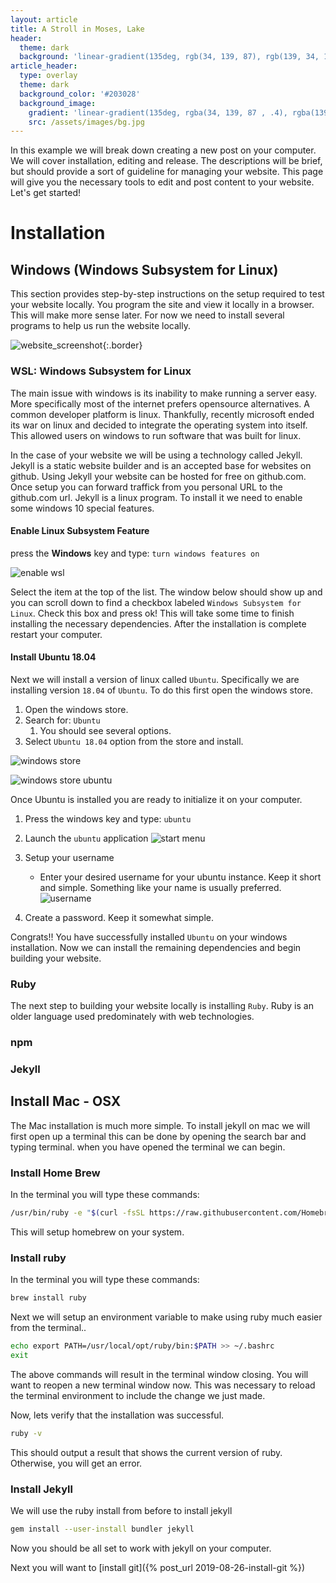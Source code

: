 ```yaml
---
layout: article
title: A Stroll in Moses, Lake
header:
  theme: dark
  background: 'linear-gradient(135deg, rgb(34, 139, 87), rgb(139, 34, 139))'
article_header:
  type: overlay
  theme: dark
  background_color: '#203028'
  background_image:
    gradient: 'linear-gradient(135deg, rgba(34, 139, 87 , .4), rgba(139, 34, 139, .4))'
    src: /assets/images/bg.jpg
---
```


In this example we will break down creating a new post on your computer. We will cover installation, editing and release. The descriptions will be brief, but should provide a sort of guideline for managing your website. This page will give you the necessary tools to edit and post content to your website. Let's get started!

# Installation

## Windows (Windows Subsystem for Linux)

This section provides step-by-step instructions on the setup required to test your website locally. You program the site and view it locally in a browser. This will make more sense later. For now we need to install several programs to help us run the website locally.

![website_screenshot]({{site.url}}/assets/images/website_screenshot.png){:.border}

### WSL: Windows Subsystem for Linux

The main issue with windows is its inability to make running a server easy. More specifically most of the internet prefers opensource alternatives. A common developer platform is linux. Thankfully, recently microsoft ended its war on linux and decided to integrate the operating system into itself. This allowed users on windows to run software that was built for linux.

In the case of your website we will be using a technology called Jekyll. Jekyll is a static website builder and is an accepted base for websites on github. Using Jekyll your website can be hosted for free on github.com. Once setup you can forward traffick from you personal URL to the github.com url. Jekyll is a linux program. To install it we need to enable some windows 10 special features.

#### Enable Linux Subsystem Feature

press the **Windows** key and type: `turn windows features on`

![enable wsl]({{site.url}}/assets/images/windows_subsystem.png)

Select the item at the top of the list. The window below should show up and you can scroll down to find a checkbox labeled `Windows Subsystem for Linux`. Check this box and press ok! This will take some time to finish installing the necessary dependencies. After the installation is complete restart your computer.

#### Install Ubuntu 18.04

Next we will install a version of linux called `Ubuntu`. Specifically we are installing version `18.04` of `Ubuntu`. To do this first open the windows store.

1. Open the windows store.
2. Search for: `Ubuntu`
   1. You should see several options.
3. Select `Ubuntu 18.04` option from the store and install.

![windows store]({{site.url}}/assets/images/windows_store_ubuntu.png)

![windows store ubuntu]({{site.url}}/assets/windows_store_1804.png)

Once Ubuntu is installed you are ready to initialize it on your computer.

1. Press the windows key and type: `ubuntu`
2. Launch the `ubuntu` application
![start menu]({{site.url}}/assets/images/start-menu.png)

3. Setup your username
   * Enter your desired username for your ubuntu instance. Keep it short and simple. Something like your name is usually preferred.
![username]({{site.url}}/assets/images/ubuntuinstall.png)
4. Create a password. Keep it somewhat simple.

Congrats!! You have successfully installed `Ubuntu` on your windows installation. Now we can install the remaining dependencies and begin building your website.

### Ruby

The next step to building your website locally is installing `Ruby`. Ruby is an older language used predominately with web technologies.

### npm

### Jekyll

## Install Mac - OSX

The Mac installation is much more simple. To install jekyll on mac we will first open up a terminal this can be done by opening the search bar and typing terminal. when you have opened the terminal we can begin.

### Install Home Brew

In the terminal you will type these commands:

```bash
/usr/bin/ruby -e "$(curl -fsSL https://raw.githubusercontent.com/Homebrew/install/master/install)"
```

This will setup homebrew on your system.

### Install ruby

In the terminal you will type these commands:

```bash
brew install ruby
```

Next we will setup an environment variable to make using ruby much easier from the terminal..

```bash
echo export PATH=/usr/local/opt/ruby/bin:$PATH >> ~/.bashrc
exit
```

The above commands will result in the terminal window closing. You will want to reopen a new terminal window now. This was necessary to reload the terminal environment to include the change we just made.

Now, lets verify that the installation was successful.

```bash
ruby -v
```

This should output a result that shows the current version of ruby. Otherwise, you will get an error.

### Install Jekyll

We will use the ruby install from before to install jekyll

```bash
gem install --user-install bundler jekyll
```

Now you should be all set to work with jekyll on your computer.

Next you will want to [install git]({% post_url 2019-08-26-install-git %})

<!--more-->

